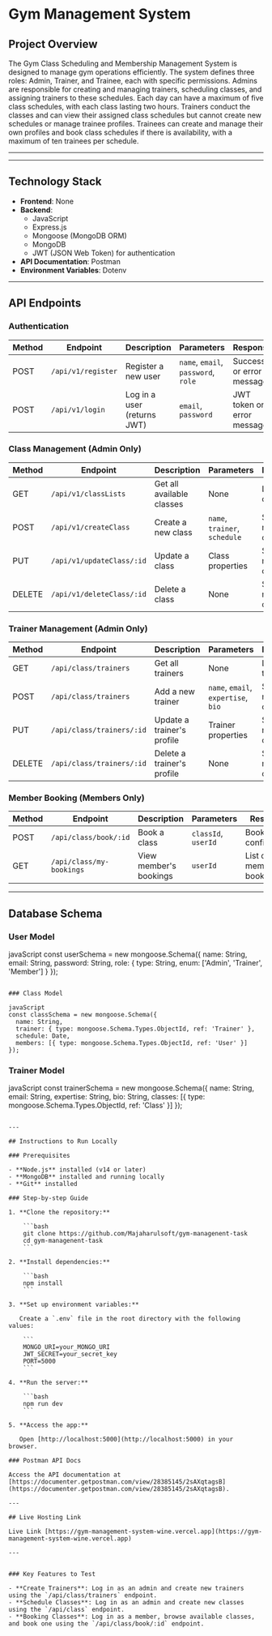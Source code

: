 # Gym Management System

## Project Overview

The Gym Class Scheduling and Membership Management System is designed to manage gym operations efficiently. The system defines three roles: Admin, Trainer, and Trainee, each with specific permissions. Admins are responsible for creating and managing trainers, scheduling classes, and assigning trainers to these schedules. Each day can have a maximum of five class schedules, with each class lasting two hours. Trainers conduct the classes and can view their assigned class schedules but cannot create new schedules or manage trainee profiles. Trainees can create and manage their own profiles and book class schedules if there is availability, with a maximum of ten trainees per schedule.

---

---

## Technology Stack

- **Frontend**: None 
- **Backend**: 
  - JavaScript
  - Express.js
  - Mongoose (MongoDB ORM)
  - MongoDB
  - JWT (JSON Web Token) for authentication
- **API Documentation**: Postman
- **Environment Variables**: Dotenv

---

## API Endpoints

### Authentication

| Method | Endpoint           | Description                       | Parameters                      | Response                          |
|--------|--------------------|-----------------------------------|----------------------------------|-----------------------------------|
| POST   | `/api/v1/register`| Register a new user               | `name`, `email`, `password`, `role` | Success or error message          |
| POST   | `/api/v1/login`   | Log in a user (returns JWT)       | `email`, `password`              | JWT token or error message        |

### Class Management (Admin Only)

| Method | Endpoint              | Description                         | Parameters                  | Response                              |
|--------|-----------------------|-------------------------------------|------------------------------|---------------------------------------|
| GET    | `/api/v1/classLists`          | Get all available classes           | None                         | List of classes                      |
| POST   | `/api/v1/createClass`          | Create a new class                  | `name`, `trainer`, `schedule` | Success message or error              |
| PUT    | `/api/v1/updateClass/:id`       | Update a class                      | Class properties              | Success message or error              |
| DELETE | `/api/v1/deleteClass/:id`       | Delete a class                      | None                         | Success message or error              |

### Trainer Management (Admin Only)

| Method | Endpoint             | Description                        | Parameters                          | Response                             |
|--------|----------------------|------------------------------------|-------------------------------------|--------------------------------------|
| GET    | `/api/class/trainers` | Get all trainers                   | None                                | List of trainers                     |
| POST   | `/api/class/trainers` | Add a new trainer                  | `name`, `email`, `expertise`, `bio` | Success message or error             |
| PUT    | `/api/class/trainers/:id` | Update a trainer's profile    | Trainer properties                  | Success message or error             |
| DELETE | `/api/class/trainers/:id` | Delete a trainer's profile    | None                                | Success message or error             |

### Member Booking (Members Only)

| Method | Endpoint               | Description                       | Parameters           | Response                          |
|--------|------------------------|-----------------------------------|----------------------|-----------------------------------|
| POST   | `/api/class/book/:id`   | Book a class                      | `classId`, `userId`  | Booking confirmation              |
| GET    | `/api/class/my-bookings`| View member's bookings            | `userId`             | List of member's bookings         |

---

## Database Schema

### User Model

javaScript
const userSchema = new mongoose.Schema({
  name: String,
  email: String,
  password: String,
  role: { type: String, enum: ['Admin', 'Trainer', 'Member'] }
});
```

### Class Model

javaScript
const classSchema = new mongoose.Schema({
  name: String,
  trainer: { type: mongoose.Schema.Types.ObjectId, ref: 'Trainer' },
  schedule: Date,
  members: [{ type: mongoose.Schema.Types.ObjectId, ref: 'User' }]
});
```

### Trainer Model

 javaScript
const trainerSchema = new mongoose.Schema({
  name: String,
  email: String,
  expertise: String,
  bio: String,
  classes: [{ type: mongoose.Schema.Types.ObjectId, ref: 'Class' }]
});
```

---

## Instructions to Run Locally

### Prerequisites

- **Node.js** installed (v14 or later)
- **MongoDB** installed and running locally
- **Git** installed

### Step-by-step Guide

1. **Clone the repository:**

    ```bash
    git clone https://github.com/Majaharulsoft/gym-managenent-task
    cd gym-managenent-task
    ```

2. **Install dependencies:**

    ```bash
    npm install
    ```

3. **Set up environment variables:**

   Create a `.env` file in the root directory with the following values:

    ```
    MONGO_URI=your_MONGO_URI
    JWT_SECRET=your_secret_key
    PORT=5000
    ```

4. **Run the server:**

    ```bash
    npm run dev
    ```

5. **Access the app:**

   Open [http://localhost:5000](http://localhost:5000) in your browser.

### Postman API Docs

Access the API documentation at [https://documenter.getpostman.com/view/28385145/2sAXqtagsB](https://documenter.getpostman.com/view/28385145/2sAXqtagsB).

---

## Live Hosting Link

Live Link [https://gym-management-system-wine.vercel.app](https://gym-management-system-wine.vercel.app)

---


### Key Features to Test

- **Create Trainers**: Log in as an admin and create new trainers using the `/api/class/trainers` endpoint.
- **Schedule Classes**: Log in as an admin and create new classes using the `/api/class` endpoint.
- **Booking Classes**: Log in as a member, browse available classes, and book one using the `/api/class/book/:id` endpoint.